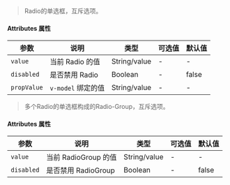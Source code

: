 > Radio的单选框，互斥选项。

#### Attributes 属性

参数 | 说明 | 类型 | 可选值 | 默认值
--- | --- | --- | --- | ---
`value` | 当前 Radio 的值 | String/value | - | -
`disabled` | 是否禁用 Radio | Boolean | - | false
`propValue` | `v-model` 绑定的值 | String/value | - | -

> 多个Radio的单选框构成的Radio-Group，互斥选项。

#### Attributes 属性

参数 | 说明 | 类型 | 可选值 | 默认值
--- | --- | --- | --- | ---
`value` | 当前 RadioGroup 的值 | String/value | - | -
`disabled` | 是否禁用 RadioGroup | Boolean | - | false